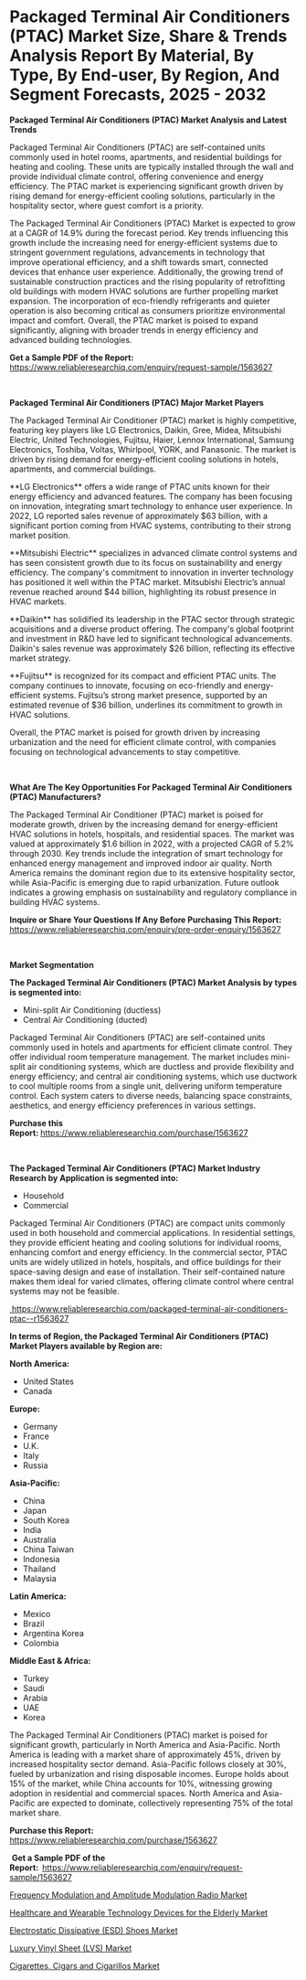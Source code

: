 <p><h1>Packaged Terminal Air Conditioners (PTAC) Market Size, Share & Trends Analysis Report By Material, By Type, By End-user, By Region, And Segment Forecasts, 2025 - 2032</h1></p><p><strong>Packaged Terminal Air Conditioners (PTAC) Market Analysis and Latest Trends</strong></p>
<p><p>Packaged Terminal Air Conditioners (PTAC) are self-contained units commonly used in hotel rooms, apartments, and residential buildings for heating and cooling. These units are typically installed through the wall and provide individual climate control, offering convenience and energy efficiency. The PTAC market is experiencing significant growth driven by rising demand for energy-efficient cooling solutions, particularly in the hospitality sector, where guest comfort is a priority.</p><p>The Packaged Terminal Air Conditioners (PTAC) Market is expected to grow at a CAGR of 14.9% during the forecast period. Key trends influencing this growth include the increasing need for energy-efficient systems due to stringent government regulations, advancements in technology that improve operational efficiency, and a shift towards smart, connected devices that enhance user experience. Additionally, the growing trend of sustainable construction practices and the rising popularity of retrofitting old buildings with modern HVAC solutions are further propelling market expansion. The incorporation of eco-friendly refrigerants and quieter operation is also becoming critical as consumers prioritize environmental impact and comfort. Overall, the PTAC market is poised to expand significantly, aligning with broader trends in energy efficiency and advanced building technologies.</p></p>
<p><strong>Get a Sample PDF of the Report:&nbsp;</strong> <a href="https://www.reliableresearchiq.com/enquiry/request-sample/1563627?utm_campaign=1141&utm_medium=2&utm_source=Github&utm_content=ia&utm_term=05042025&utm_id=packaged-terminal-air-conditioners-ptac">https://www.reliableresearchiq.com/enquiry/request-sample/1563627</a></p>
<p>&nbsp;</p>
<p><strong>Packaged Terminal Air Conditioners (PTAC) Major Market Players</strong></p>
<p><p>The Packaged Terminal Air Conditioner (PTAC) market is highly competitive, featuring key players like LG Electronics, Daikin, Gree, Midea, Mitsubishi Electric, United Technologies, Fujitsu, Haier, Lennox International, Samsung Electronics, Toshiba, Voltas, Whirlpool, YORK, and Panasonic. The market is driven by rising demand for energy-efficient cooling solutions in hotels, apartments, and commercial buildings.</p><p>**LG Electronics** offers a wide range of PTAC units known for their energy efficiency and advanced features. The company has been focusing on innovation, integrating smart technology to enhance user experience. In 2022, LG reported sales revenue of approximately $63 billion, with a significant portion coming from HVAC systems, contributing to their strong market position.</p><p>**Mitsubishi Electric** specializes in advanced climate control systems and has seen consistent growth due to its focus on sustainability and energy efficiency. The company's commitment to innovation in inverter technology has positioned it well within the PTAC market. Mitsubishi Electric’s annual revenue reached around $44 billion, highlighting its robust presence in HVAC markets.</p><p>**Daikin** has solidified its leadership in the PTAC sector through strategic acquisitions and a diverse product offering. The company's global footprint and investment in R&D have led to significant technological advancements. Daikin's sales revenue was approximately $26 billion, reflecting its effective market strategy.</p><p>**Fujitsu** is recognized for its compact and efficient PTAC units. The company continues to innovate, focusing on eco-friendly and energy-efficient systems. Fujitsu’s strong market presence, supported by an estimated revenue of $36 billion, underlines its commitment to growth in HVAC solutions.</p><p>Overall, the PTAC market is poised for growth driven by increasing urbanization and the need for efficient climate control, with companies focusing on technological advancements to stay competitive.</p></p>
<p>&nbsp;</p>
<p><strong>What Are The Key Opportunities For Packaged Terminal Air Conditioners (PTAC) Manufacturers?</strong></p>
<p><p>The Packaged Terminal Air Conditioner (PTAC) market is poised for moderate growth, driven by the increasing demand for energy-efficient HVAC solutions in hotels, hospitals, and residential spaces. The market was valued at approximately $1.6 billion in 2022, with a projected CAGR of 5.2% through 2030. Key trends include the integration of smart technology for enhanced energy management and improved indoor air quality. North America remains the dominant region due to its extensive hospitality sector, while Asia-Pacific is emerging due to rapid urbanization. Future outlook indicates a growing emphasis on sustainability and regulatory compliance in building HVAC systems.</p></p>
<p><strong>Inquire or Share Your Questions If Any Before Purchasing This Report:</strong> <a href="https://www.reliableresearchiq.com/enquiry/pre-order-enquiry/1563627?utm_campaign=1141&utm_medium=2&utm_source=Github&utm_content=ia&utm_term=05042025&utm_id=packaged-terminal-air-conditioners-ptac">https://www.reliableresearchiq.com/enquiry/pre-order-enquiry/1563627</a></p>
<p>&nbsp;</p>
<p><strong>Market Segmentation</strong></p>
<p><strong>The Packaged Terminal Air Conditioners (PTAC) Market Analysis by types is segmented into:</strong></p>
<p><ul><li>Mini-split Air Conditioning (ductless)</li><li>Central Air Conditioning (ducted)</li></ul></p>
<p><p>Packaged Terminal Air Conditioners (PTAC) are self-contained units commonly used in hotels and apartments for efficient climate control. They offer individual room temperature management. The market includes mini-split air conditioning systems, which are ductless and provide flexibility and energy efficiency; and central air conditioning systems, which use ductwork to cool multiple rooms from a single unit, delivering uniform temperature control. Each system caters to diverse needs, balancing space constraints, aesthetics, and energy efficiency preferences in various settings.</p></p>
<p><strong>Purchase this Report:&nbsp;</strong><a href="https://www.reliableresearchiq.com/purchase/1563627?utm_campaign=1141&utm_medium=2&utm_source=Github&utm_content=ia&utm_term=05042025&utm_id=packaged-terminal-air-conditioners-ptac">https://www.reliableresearchiq.com/purchase/1563627</a></p>
<p>&nbsp;</p>
<p><strong>The Packaged Terminal Air Conditioners (PTAC) Market Industry Research by Application is segmented into:</strong></p>
<p><ul><li>Household</li><li>Commercial</li></ul></p>
<p><p>Packaged Terminal Air Conditioners (PTAC) are compact units commonly used in both household and commercial applications. In residential settings, they provide efficient heating and cooling solutions for individual rooms, enhancing comfort and energy efficiency. In the commercial sector, PTAC units are widely utilized in hotels, hospitals, and office buildings for their space-saving design and ease of installation. Their self-contained nature makes them ideal for varied climates, offering climate control where central systems may not be feasible.</p></p>
<p><a href="https://www.reliableresearchiq.com/packaged-terminal-air-conditioners-ptac--r1563627?utm_campaign=1141&utm_medium=2&utm_source=Github&utm_content=ia&utm_term=05042025&utm_id=packaged-terminal-air-conditioners-ptac">&nbsp;https://www.reliableresearchiq.com/packaged-terminal-air-conditioners-ptac--r1563627</a></p>
<p><strong>In terms of Region, the Packaged Terminal Air Conditioners (PTAC) Market Players available by Region are:</strong></p>
<p>
    <p> <strong> North America: </strong>
        <ul>
            <li>United States</li>
            <li>Canada</li>
        </ul>
        </p> 
    <p> <strong> Europe: </strong>
        <ul>
            <li>Germany</li>
            <li>France</li>
            <li>U.K.</li>
            <li>Italy</li>
            <li>Russia</li>
        </ul>
        </p> 
    <p> <strong> Asia-Pacific: </strong>
        <ul>
            <li>China</li>
            <li>Japan</li>
            <li>South Korea</li>
            <li>India</li>
            <li>Australia</li>
            <li>China Taiwan</li>
            <li>Indonesia</li>
            <li>Thailand</li>
            <li>Malaysia</li>
        </ul>
        </p> 
    <p> <strong> Latin America: </strong>
        <ul>
            <li>Mexico</li>
            <li>Brazil</li>
            <li>Argentina Korea</li>
            <li>Colombia</li>
        </ul>
        </p> 
    <p> <strong> Middle East & Africa: </strong>
        <ul>
            <li>Turkey</li>
            <li>Saudi</li>
            <li>Arabia</li>
            <li>UAE</li>
            <li>Korea</li>
        </ul>
    </p>
    </p>
<p><p>The Packaged Terminal Air Conditioners (PTAC) market is poised for significant growth, particularly in North America and Asia-Pacific. North America is leading with a market share of approximately 45%, driven by increased hospitality sector demand. Asia-Pacific follows closely at 30%, fueled by urbanization and rising disposable incomes. Europe holds about 15% of the market, while China accounts for 10%, witnessing growing adoption in residential and commercial spaces. North America and Asia-Pacific are expected to dominate, collectively representing 75% of the total market share.</p></p>
<p><strong>Purchase this Report: </strong><a href="https://www.reliableresearchiq.com/purchase/1563627?utm_campaign=1141&utm_medium=2&utm_source=Github&utm_content=ia&utm_term=05042025&utm_id=packaged-terminal-air-conditioners-ptac">https://www.reliableresearchiq.com/purchase/1563627</a></p>
<p>&nbsp;<strong>Get a Sample PDF of the Report:&nbsp;&nbsp;</strong><a href="https://www.reliableresearchiq.com/enquiry/request-sample/1563627?utm_campaign=1141&utm_medium=2&utm_source=Github&utm_content=ia&utm_term=05042025&utm_id=packaged-terminal-air-conditioners-ptac">https://www.reliableresearchiq.com/enquiry/request-sample/1563627</a></p>
<p><strong></strong></p>
<p><p><a href="https://github.com/nellygussisy/Market-Research-Report-List-1/blob/main/frequency-modulation-and-amplitude-modulation-radio-market.md?utm_campaign=1141&utm_medium=2&utm_source=Github&utm_content=ia&utm_term=05042025&utm_id=packaged-terminal-air-conditioners-ptac">Frequency Modulation and Amplitude Modulation Radio Market</a></p><p><a href="https://github.com/ebalabenoot/Market-Research-Report-List-1/blob/main/healthcare-and-wearable-technology-devices-for-the-elderly-market.md?utm_campaign=1141&utm_medium=2&utm_source=Github&utm_content=ia&utm_term=05042025&utm_id=packaged-terminal-air-conditioners-ptac">Healthcare and Wearable Technology Devices for the Elderly Market</a></p><p><a href="https://github.com/qianyateina/Market-Research-Report-List-1/blob/main/electrostatic-dissipative-esd-shoes-market.md?utm_campaign=1141&utm_medium=2&utm_source=Github&utm_content=ia&utm_term=05042025&utm_id=packaged-terminal-air-conditioners-ptac">Electrostatic Dissipative (ESD) Shoes Market</a></p><p><a href="https://github.com/cwasicioaie/Market-Research-Report-List-1/blob/main/luxury-vinyl-sheet-lvs-market.md?utm_campaign=1141&utm_medium=2&utm_source=Github&utm_content=ia&utm_term=05042025&utm_id=packaged-terminal-air-conditioners-ptac">Luxury Vinyl Sheet (LVS) Market</a></p><p><a href="https://github.com/handyiongikg/Market-Research-Report-List-1/blob/main/cigarettes-cigars-and-cigarillos-market.md?utm_campaign=1141&utm_medium=2&utm_source=Github&utm_content=ia&utm_term=05042025&utm_id=packaged-terminal-air-conditioners-ptac">Cigarettes, Cigars and Cigarillos Market</a></p></p>